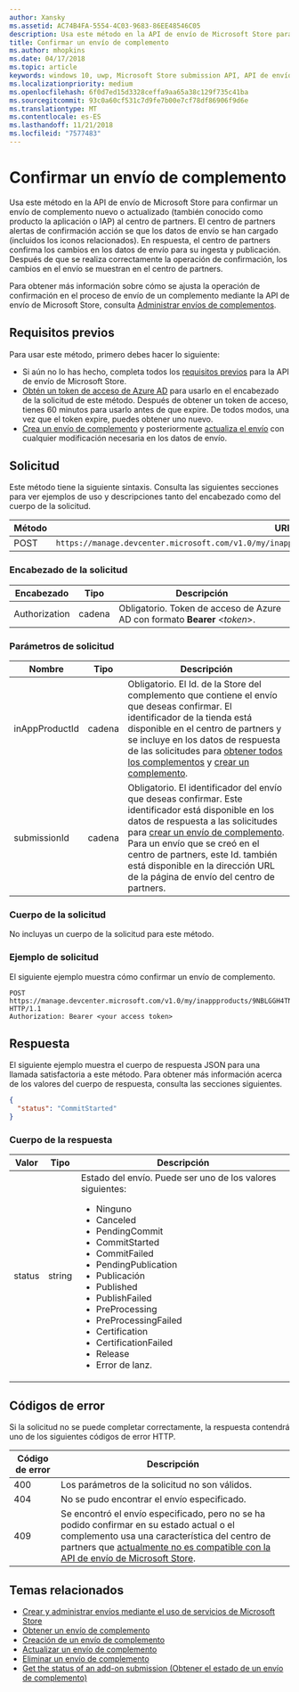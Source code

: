 ```yaml
---
author: Xansky
ms.assetid: AC74B4FA-5554-4C03-9683-86EE48546C05
description: Usa este método en la API de envío de Microsoft Store para confirmar un envío de complemento nuevo o actualizado al centro de partners.
title: Confirmar un envío de complemento
ms.author: mhopkins
ms.date: 04/17/2018
ms.topic: article
keywords: windows 10, uwp, Microsoft Store submission API, API de envío de Microsoft Store, commit add-on submission, confirmar envío de complemento, in-app product, producto desde la aplicación, IAP, IAP
ms.localizationpriority: medium
ms.openlocfilehash: 6f0d7ed15d3328ceffa9aa65a38c129f735c41ba
ms.sourcegitcommit: 93c0a60cf531c7d9fe7b00e7cf78df86906f9d6e
ms.translationtype: MT
ms.contentlocale: es-ES
ms.lasthandoff: 11/21/2018
ms.locfileid: "7577483"
---
```

# <a name="commit-an-add-on-submission"></a>Confirmar un envío de complemento

Usa este método en la API de envío de Microsoft Store para confirmar un envío de complemento nuevo o actualizado (también conocido como producto la aplicación o IAP) al centro de partners. El centro de partners alertas de confirmación acción se que los datos de envío se han cargado (incluidos los iconos relacionados). En respuesta, el centro de partners confirma los cambios en los datos de envío para su ingesta y publicación. Después de que se realiza correctamente la operación de confirmación, los cambios en el envío se muestran en el centro de partners.

Para obtener más información sobre cómo se ajusta la operación de confirmación en el proceso de envío de un complemento mediante la API de envío de Microsoft Store, consulta [Administrar envíos de complementos](manage-add-on-submissions.md).

## <a name="prerequisites"></a>Requisitos previos

Para usar este método, primero debes hacer lo siguiente:

* Si aún no lo has hecho, completa todos los [requisitos previos](create-and-manage-submissions-using-windows-store-services.md#prerequisites) para la API de envío de Microsoft Store.
* [Obtén un token de acceso de Azure AD](create-and-manage-submissions-using-windows-store-services.md#obtain-an-azure-ad-access-token) para usarlo en el encabezado de la solicitud de este método. Después de obtener un token de acceso, tienes 60 minutos para usarlo antes de que expire. De todos modos, una vez que el token expire, puedes obtener uno nuevo.
* [Crea un envío de complemento](create-an-add-on-submission.md) y posteriormente [actualiza el envío](update-an-add-on-submission.md) con cualquier modificación necesaria en los datos de envío.

## <a name="request"></a>Solicitud

Este método tiene la siguiente sintaxis. Consulta las siguientes secciones para ver ejemplos de uso y descripciones tanto del encabezado como del cuerpo de la solicitud.

| Método | URI de solicitud                                                      |
|--------|------------------------------------------------------------------|
| POST    | ```https://manage.devcenter.microsoft.com/v1.0/my/inappproducts/{inAppProductId}/submissions/{submissionId}/commit``` |


### <a name="request-header"></a>Encabezado de la solicitud

| Encabezado        | Tipo   | Descripción                                                                 |
|---------------|--------|-----------------------------------------------------------------------------|
| Authorization | cadena | Obligatorio. Token de acceso de Azure AD con formato **Bearer** &lt;*token*&gt;. |


### <a name="request-parameters"></a>Parámetros de solicitud

| Nombre        | Tipo   | Descripción                                                                 |
|---------------|--------|-----------------------------------------------------------------------------|
| inAppProductId | cadena | Obligatorio. El Id. de la Store del complemento que contiene el envío que deseas confirmar. El identificador de la tienda está disponible en el centro de partners y se incluye en los datos de respuesta de las solicitudes para [obtener todos los complementos](get-all-add-ons.md) y [crear un complemento](create-an-add-on.md). |
| submissionId | cadena | Obligatorio. El identificador del envío que deseas confirmar. Este identificador está disponible en los datos de respuesta a las solicitudes para [crear un envío de complemento](create-an-add-on-submission.md). Para un envío que se creó en el centro de partners, este Id. también está disponible en la dirección URL de la página de envío del centro de partners.  |


### <a name="request-body"></a>Cuerpo de la solicitud

No incluyas un cuerpo de la solicitud para este método.

### <a name="request-example"></a>Ejemplo de solicitud

El siguiente ejemplo muestra cómo confirmar un envío de complemento.

```
POST https://manage.devcenter.microsoft.com/v1.0/my/inappproducts/9NBLGGH4TNMP/submissions/1152921504621230023/commit HTTP/1.1
Authorization: Bearer <your access token>
```

## <a name="response"></a>Respuesta

El siguiente ejemplo muestra el cuerpo de respuesta JSON para una llamada satisfactoria a este método. Para obtener más información acerca de los valores del cuerpo de respuesta, consulta las secciones siguientes.

```json
{
  "status": "CommitStarted"
}
```

### <a name="response-body"></a>Cuerpo de la respuesta

| Valor      | Tipo   | Descripción                                                                                                                                                                                                                                                                         |
|------------|--------|----------------------------------------------------------------------------------------------------------------------------------------------------------------------------------------------------------------------------------------------------------------------------------------|
| status           | string  | Estado del envío. Puede ser uno de los valores siguientes: <ul><li>Ninguno</li><li>Canceled</li><li>PendingCommit</li><li>CommitStarted</li><li>CommitFailed</li><li>PendingPublication</li><li>Publicación</li><li>Published</li><li>PublishFailed</li><li>PreProcessing</li><li>PreProcessingFailed</li><li>Certification</li><li>CertificationFailed</li><li>Release</li><li>Error de lanz.</li></ul>  |


## <a name="error-codes"></a>Códigos de error

Si la solicitud no se puede completar correctamente, la respuesta contendrá uno de los siguientes códigos de error HTTP.

| Código de error |  Descripción   |
|--------|------------------|
| 400  | Los parámetros de la solicitud no son válidos. |
| 404  | No se pudo encontrar el envío especificado. |
| 409  | Se encontró el envío especificado, pero no se ha podido confirmar en su estado actual o el complemento usa una característica del centro de partners que [actualmente no es compatible con la API de envío de Microsoft Store](create-and-manage-submissions-using-windows-store-services.md#not_supported). |


## <a name="related-topics"></a>Temas relacionados

* [Crear y administrar envíos mediante el uso de servicios de Microsoft Store](create-and-manage-submissions-using-windows-store-services.md)
* [Obtener un envío de complemento](get-an-add-on-submission.md)
* [Creación de un envío de complemento](create-an-add-on-submission.md)
* [Actualizar un envío de complemento](update-an-add-on-submission.md)
* [Eliminar un envío de complemento](delete-an-add-on-submission.md)
* [Get the status of an add-on submission (Obtener el estado de un envío de complemento)](get-status-for-an-add-on-submission.md)
